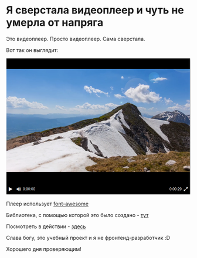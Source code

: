 <h1>Я сверстала видеоплеер и чуть не умерла от напряга</h1>

Это видеоплеер. Просто видеоплеер. Сама сверстала. 

Вот так он выглядит: 

![Иллюстрация к проекту](https://github.com/jiezzzzzzz/video-player/raw/master/player.png)

Плеер использует [font-awesome](https://fontawesome.ru/)

Библиотека, с помощью которой это было создано - [тут](https://github.com/devmanorg/video-player-jslib)

Посмотреть в действии - [здесь](https://jiezzzzzzz.github.io/video-player/)

Слава богу, это учебный проект и я не фронтенд-разработчик :D

Хорошего дня проверяющим!

